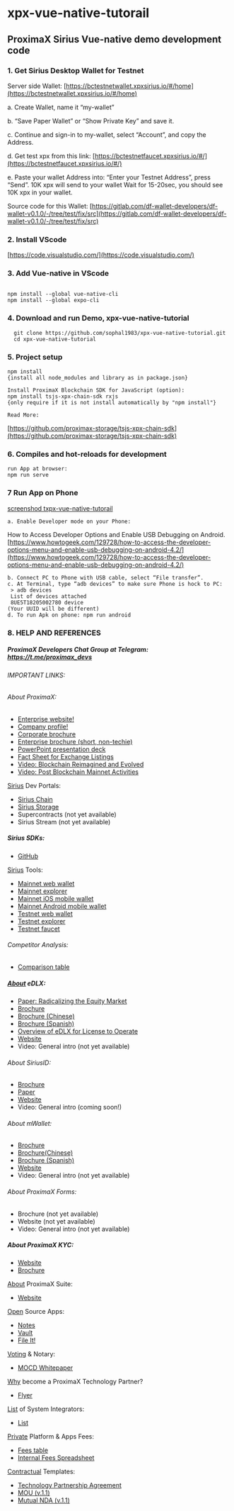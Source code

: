 # xpx-vue-native-tutorail

## ProximaX Sirius Vue-native demo development code

### 1. Get Sirius Desktop Wallet for Testnet

  Server side Wallet: [https://bctestnetwallet.xpxsirius.io/#/home](https://bctestnetwallet.xpxsirius.io/#/home)

  a. Create Wallet, name it “my-wallet”

  b. “Save Paper Wallet” or “Show Private Key” and save it.
  
  c. Continue and sign-in to my-wallet, select “Account”, and copy the Address.
  
  d. Get test xpx from this link: [https://bctestnetfaucet.xpxsirius.io/#/](https://bctestnetfaucet.xpxsirius.io/#/)
  
  e. Paste your wallet Address into: “Enter your Testnet Address”, press “Send”. 10K xpx will send to your wallet
  Wait for 15-20sec, you should see 10K xpx in your wallet.
  
  Source code for this Wallet:
  [https://gitlab.com/df-wallet-developers/df-wallet-v0.1.0/-/tree/test/fix/src](https://gitlab.com/df-wallet-developers/df-wallet-v0.1.0/-/tree/test/fix/src) 
  
### 2. Install VScode 

  [https://code.visualstudio.com/](https://code.visualstudio.com/)

### 3. Add Vue-native in VScode

```

npm install --global vue-native-cli
npm install --global expo-cli

```

### 4. Download and run Demo, xpx-vue-native-tutorial
```
  git clone https://github.com/sophal1983/xpx-vue-native-tutorial.git
  cd xpx-vue-native-tutorial 
```

### 5. Project setup
```
npm install
{install all node_modules and library as in package.json}

Install ProximaX Blockchain SDK for JavaScript (option):
npm install tsjs-xpx-chain-sdk rxjs
{only require if it is not install automatically by "npm install"}

Read More:
```

[https://github.com/proximax-storage/tsjs-xpx-chain-sdk](https://github.com/proximax-storage/tsjs-xpx-chain-sdk)

### 6. Compiles and hot-reloads for development
```
run App at browser:
npm run serve

```
### 7 Run App on Phone
[screenshod txpx-vue-native-tutorail](https://photos.app.goo.gl/isgS3LB7VvNBrxNF7)

```
a. Enable Developer mode on your Phone:

```
How to Access Developer Options and Enable USB Debugging on Android. [https://www.howtogeek.com/129728/how-to-access-the-developer-options-menu-and-enable-usb-debugging-on-android-4.2/](https://www.howtogeek.com/129728/how-to-access-the-developer-options-menu-and-enable-usb-debugging-on-android-4.2/)
```
b. Connect PC to Phone with USB cable, select “File transfer”.  
c. At Terminal, type “adb devices” to make sure Phone is hock to PC: 
 > adb devices
 List of devices attached
 8UE5T18205002780 device
(Your UUID will be different)
d. To run Apk on phone: npm run android
```
### 8. HELP AND REFERENCES

##### ProximaX Developers Chat Group at Telegram:  https://t.me/proximax_devs

###### IMPORTANT LINKS:

###### About ProximaX:

   - [Enterprise website!](https://www.proximax.io/)
   - [Company profile!](https://www.proximax.ltd/)
   - [Corporate brochure](https://suite-app.proximax.io/s/edDrecHDwszEDWm)
   - [Enterprise brochure (short, non-techie)](https://suite-app.proximax.io/s/4CZ7gr7R3qHHmMx)
   - [PowerPoint presentation deck](https://suite-app.proximax.io/s/4CZ7gr7R3qHHmMx)
   - [Fact Sheet for Exchange Listings](https://suite-app.proximax.io/s/Bt8HEJPXqj5KKL5)
   - [Video: Blockchain Reimagined and Evolved ](https://suite-app.proximax.io/s/rEcRSGY8rosAKwk)
   - [Video: Post Blockchain Mainnet Activities](https://youtu.be/2ZqeFpGfqSE)

[Sirius](https://www.youtube.com/watch?v=uOr1J0XJS7M) Dev Portals:
  - [Sirius Chain](https://bcdocs.xpxsirius.io/)
  - [Sirius Storage](https://storagedocs.xpxsirius.io/)
  - Supercontracts (not yet available)
  - Sirius Stream (not yet available)

##### Sirius SDKs:

- [GitHub](https://github.com/proximax-storage)

[Sirius](https://github.com/proximax-storage) Tools:
- [Mainnet web wallet](https://wallet.xpxsirius.io/)
- [Mainnet explorer](http://explorer.xpxsirius.io/)
- [Mainnet iOS mobile wallet](https://apps.apple.com/us/app/proximax-sirius-wallet/id1475020250)
- [Mainnet Android mobile wallet](https://play.google.com/store/apps/details?id=io.proximax.siriuschainwallet)
- [Testnet web wallet](http://bctestnetwallet.xpxsirius.io/)
- [Testnet explorer](http://bctestnetexplorer.xpxsirius.io/)
- [Testnet faucet](https://bctestnetfaucet.xpxsirius.io/) 
 
###### Competitor Analysis:
- [Comparison table](https://suite-app.proximax.io/s/AYFYJ78KnHzwkKi)

##### [About](https://suite-app.proximax.io/s/AYFYJ78KnHzwkKi) eDLX:
- [Paper: Radicalizing the Equity Market](http://bit.ly/2P8xT4z)
- [Brochure](https://suite-app.proximax.io/s/zcS5kH87XQGxtWC)
- [Brochure (Chinese)](https://suite-app.proximax.io/s/NjgBPAfi6HT4nNj)
- [Brochure (Spanish)](https://suite-app.proximax.io/s/6jEHnjyKEA8xNnB)
- [Overview of eDLX for License to Operate](https://suite-app.proximax.io/s/3TqBTftJymXyCgm)
- [Website](https://www.proximax.ltd/solutions/edlx)
- Video: General intro (not yet available)

###### About SiriusID:
- [Brochure](https://suite-app.proximax.io/s/jzKJDBCSKdmgK25)
- [Paper](https://suite-app.proximax.io/s/CWssi8J66RAwx3e)
- [Website](https://www.proximax.ltd/solutions/siriusid)
- Video: General intro (coming soon!)

###### About mWallet:

- [Brochure](https://suite-app.proximax.io/s/G7AZt36iHda56zD)
- [Brochure(Chinese)](https://suite-app.proximax.io/s/7XRrf8dB2mtek2o)
- [Brochure (Spanish)](https://suite-app.proximax.io/s/9XpBdagXwmLX2Zd)
- [Website](https://www.proximax.ltd/solutions/mwallet) 
- Video: General intro (not yet available)

###### About ProximaX Forms:

- Brochure (not yet available)
- Website (not yet available)
- Video: General intro (not yet available)

##### About ProximaX KYC:

- [Website](https://kyc.proximax.io/)
- [Brochure](https://suite-app.proximax.io/s/oiGjyKnfLQGftN3)

[About](https://suite-app.proximax.io/s/oiGjyKnfLQGftN3) ProximaX Suite:
- [Website](https://suite.proximax.io/)

[Open](https://suite.proximax.io/) Source Apps:
- [Notes](https://github.com/proximax-storage/notes)
- [Vault](https://github.com/proximax-storage/vault)
- [File It!](https://github.com/proximax-storage/file-it)

[Voting](https://github.com/proximax-storage/file-it) & Notary:
- [MOCD Whitepaper](https://suite-app.proximax.io/s/tTci9XFqgbAq3sQ)

[Why](https://suite-app.proximax.io/s/tTci9XFqgbAq3sQ) become a ProximaX Technology Partner?
- [Flyer](https://suite-app.proximax.io/s/5F6Sj7NsZEA7MNc)

[List](https://suite-app.proximax.io/s/5F6Sj7NsZEA7MNc) of System Integrators:
- [List](https://suite-app.proximax.io/s/89FsdKjf4Yp73BF)

[Private](https://suite-app.proximax.io/s/89FsdKjf4Yp73BF) Platform & Apps Fees:
- [Fees table](https://suite-app.proximax.io/s/Qa3WQDibFf3pBN6)
- [Internal Fees Spreadsheet](https://t.me/c/1495989157/1672)

[Contractual](https://t.me/c/1495989157/1672) Templates:
- [Technology Partnership Agreement](v.1.3 (https://suite-app.proximax.io/s/GR4oQ2cZEasNmTH))
- [MOU (v.1.1)](https://suite-app.proximax.io/s/XGBQ9j4W4RKPA5f)
- [Mutual NDA (v.1.1)](https://suite-app.proximax.io/s/abnjPtB2pFM99Jp)

  
